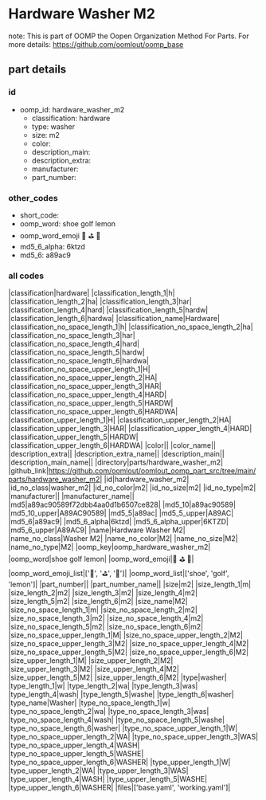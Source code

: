 # Hardware Washer M2  

note: This is part of OOMP the Oopen Organization Method For Parts. For more details: https://github.com/oomlout/oomp_base

##  part details





### id
* oomp_id: hardware_washer_m2
  * classification: hardware
  * type: washer
  * size: m2
  * color: 
  * description_main: 
  * description_extra: 
  * manufacturer: 
  * part_number: 

### other_codes
* short_code: 
* oomp_word: shoe golf lemon
* oomp_word_emoji :shoe: :golf: :lemon:
* md5_6_alpha: 6ktzd
* md5_6: a89ac9

### all codes 
|classification|hardware|
|classification_length_1|h|
|classification_length_2|ha|
|classification_length_3|har|
|classification_length_4|hard|
|classification_length_5|hardw|
|classification_length_6|hardwa|
|classification_name|Hardware|
|classification_no_space_length_1|h|
|classification_no_space_length_2|ha|
|classification_no_space_length_3|har|
|classification_no_space_length_4|hard|
|classification_no_space_length_5|hardw|
|classification_no_space_length_6|hardwa|
|classification_no_space_upper_length_1|H|
|classification_no_space_upper_length_2|HA|
|classification_no_space_upper_length_3|HAR|
|classification_no_space_upper_length_4|HARD|
|classification_no_space_upper_length_5|HARDW|
|classification_no_space_upper_length_6|HARDWA|
|classification_upper_length_1|H|
|classification_upper_length_2|HA|
|classification_upper_length_3|HAR|
|classification_upper_length_4|HARD|
|classification_upper_length_5|HARDW|
|classification_upper_length_6|HARDWA|
|color||
|color_name||
|description_extra||
|description_extra_name||
|description_main||
|description_main_name||
|directory|parts/hardware_washer_m2|
|github_link|https://github.com/oomlout/oomlout_oomp_part_src/tree/main/parts/hardware_washer_m2|
|id|hardware_washer_m2|
|id_no_class|washer_m2|
|id_no_color|m2|
|id_no_size|m2|
|id_no_type|m2|
|manufacturer||
|manufacturer_name||
|md5|a89ac90589f72dbb4aa0d1b6507ce828|
|md5_10|a89ac90589|
|md5_10_upper|A89AC90589|
|md5_5|a89ac|
|md5_5_upper|A89AC|
|md5_6|a89ac9|
|md5_6_alpha|6ktzd|
|md5_6_alpha_upper|6KTZD|
|md5_6_upper|A89AC9|
|name|Hardware Washer M2|
|name_no_class|Washer M2|
|name_no_color|M2|
|name_no_size|M2|
|name_no_type|M2|
|oomp_key|oomp_hardware_washer_m2|
|oomp_word|shoe golf lemon|
|oomp_word_emoji|:shoe: :golf: :lemon:|
|oomp_word_emoji_list|[':shoe:', ':golf:', ':lemon:']|
|oomp_word_list|['shoe', 'golf', 'lemon']|
|part_number||
|part_number_name||
|size|m2|
|size_length_1|m|
|size_length_2|m2|
|size_length_3|m2|
|size_length_4|m2|
|size_length_5|m2|
|size_length_6|m2|
|size_name|M2|
|size_no_space_length_1|m|
|size_no_space_length_2|m2|
|size_no_space_length_3|m2|
|size_no_space_length_4|m2|
|size_no_space_length_5|m2|
|size_no_space_length_6|m2|
|size_no_space_upper_length_1|M|
|size_no_space_upper_length_2|M2|
|size_no_space_upper_length_3|M2|
|size_no_space_upper_length_4|M2|
|size_no_space_upper_length_5|M2|
|size_no_space_upper_length_6|M2|
|size_upper_length_1|M|
|size_upper_length_2|M2|
|size_upper_length_3|M2|
|size_upper_length_4|M2|
|size_upper_length_5|M2|
|size_upper_length_6|M2|
|type|washer|
|type_length_1|w|
|type_length_2|wa|
|type_length_3|was|
|type_length_4|wash|
|type_length_5|washe|
|type_length_6|washer|
|type_name|Washer|
|type_no_space_length_1|w|
|type_no_space_length_2|wa|
|type_no_space_length_3|was|
|type_no_space_length_4|wash|
|type_no_space_length_5|washe|
|type_no_space_length_6|washer|
|type_no_space_upper_length_1|W|
|type_no_space_upper_length_2|WA|
|type_no_space_upper_length_3|WAS|
|type_no_space_upper_length_4|WASH|
|type_no_space_upper_length_5|WASHE|
|type_no_space_upper_length_6|WASHER|
|type_upper_length_1|W|
|type_upper_length_2|WA|
|type_upper_length_3|WAS|
|type_upper_length_4|WASH|
|type_upper_length_5|WASHE|
|type_upper_length_6|WASHER|
|files|['base.yaml', 'working.yaml']|
